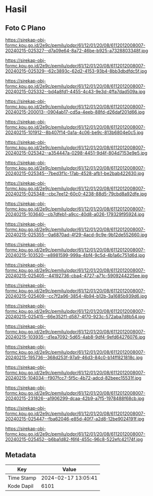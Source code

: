# Hasil

## Foto C Plano

https://sirekap-obj-formc.kpu.go.id/2e9c/pemilu/pdpr/61/12/01/20/08/6112012008007-20240215-025327--d7a09e64-8a72-46be-b925-a7328803348f.jpg

https://sirekap-obj-formc.kpu.go.id/2e9c/pemilu/pdpr/61/12/01/20/08/6112012008007-20240215-025329--62c3893c-62d2-4153-93b4-8bb3dbdfdc5f.jpg

https://sirekap-obj-formc.kpu.go.id/2e9c/pemilu/pdpr/61/12/01/20/08/6112012008007-20240215-025332--bd4a8fd1-4455-4c43-9e3d-4ffa7dad509a.jpg

https://sirekap-obj-formc.kpu.go.id/2e9c/pemilu/pdpr/61/12/01/20/08/6112012008007-20240215-200013--0904ab17-cd5a-4eeb-88fd-d26daf201d66.jpg

https://sirekap-obj-formc.kpu.go.id/2e9c/pemilu/pdpr/61/12/01/20/08/6112012008007-20240215-101912--8b407f14-0a1a-4c06-be9c-813b6804e0c5.jpg

https://sirekap-obj-formc.kpu.go.id/2e9c/pemilu/pdpr/61/12/01/20/08/6112012008007-20240215-025342--a354447a-0298-4451-9d4f-804d7153e9e5.jpg

https://sirekap-obj-formc.kpu.go.id/2e9c/pemilu/pdpr/61/12/01/20/08/6112012008007-20240215-025345--7bed3f1c-17ab-4528-afb1-be2bab422630.jpg

https://sirekap-obj-formc.kpu.go.id/2e9c/pemilu/pdpr/61/12/01/20/08/6112012008007-20240215-025348--cbc7ee12-60c0-4238-88d5-79cbd8a92dfe.jpg

https://sirekap-obj-formc.kpu.go.id/2e9c/pemilu/pdpr/61/12/01/20/08/6112012008007-20240215-103640--cb7dfeb1-a9cc-40d8-a026-179329f95924.jpg

https://sirekap-obj-formc.kpu.go.id/2e9c/pemilu/pdpr/61/12/01/20/08/6112012008007-20240215-025355--0a6870ad-4f29-4acd-9c9e-9b12de552660.jpg

https://sirekap-obj-formc.kpu.go.id/2e9c/pemilu/pdpr/61/12/01/20/08/6112012008007-20240215-103520--e8981599-999a-4bf4-9c5d-4b1a6c751d6d.jpg

https://sirekap-obj-formc.kpu.go.id/2e9c/pemilu/pdpr/61/12/01/20/08/6112012008007-20240215-025405--44192736-cba4-4727-a71c-5909244225ee.jpg

https://sirekap-obj-formc.kpu.go.id/2e9c/pemilu/pdpr/61/12/01/20/08/6112012008007-20240215-025409--cc7f2a96-3854-4b94-b12b-3a1685b939d6.jpg

https://sirekap-obj-formc.kpu.go.id/2e9c/pemilu/pdpr/61/12/01/20/08/6112012008007-20240215-025415--66e352f1-d587-4f70-923c-572aba7d8b54.jpg

https://sirekap-obj-formc.kpu.go.id/2e9c/pemilu/pdpr/61/12/01/20/08/6112012008007-20240215-103935--d1ea7092-5d65-4ab8-9df4-9efd64276076.jpg

https://sirekap-obj-formc.kpu.go.id/2e9c/pemilu/pdpr/61/12/01/20/08/6112012008007-20240215-195736--368d253f-97a9-46d3-84c0-b14ff821818c.jpg

https://sirekap-obj-formc.kpu.go.id/2e9c/pemilu/pdpr/61/12/01/20/08/6112012008007-20240215-104034--f907fcc7-5f5c-4b72-adcd-82beec15531f.jpg

https://sirekap-obj-formc.kpu.go.id/2e9c/pemilu/pdpr/61/12/01/20/08/6112012008007-20240215-231826--a1906299-dcaa-42b9-a7f5-1978488f68cb.jpg

https://sirekap-obj-formc.kpu.go.id/2e9c/pemilu/pdpr/61/12/01/20/08/6112012008007-20240215-025447--fba62046-e85d-40f7-a2d8-12be9024191f.jpg

https://sirekap-obj-formc.kpu.go.id/2e9c/pemilu/pdpr/61/12/01/20/08/6112012008007-20240215-025452--b6ba1d82-f6f4-455c-96c8-522efc42174f.jpg


## Metadata

| Key        | Value               |
| ---------- | ------------------- |
| Time Stamp | 2024-02-17 13:05:41 |
| Kode Dapil | 6101                |



